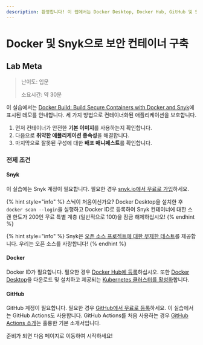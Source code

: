 ```yaml
---
description: 환영합니다! 이 랩에서는 Docker Desktop, Docker Hub, GitHub 및 Snyk를 사용하는 워크플로를 보여줍니다.
---
```


# Docker 및 Snyk으로 보안 컨테이너 구축

## Lab Meta

> 난이도: 입문
>
> 소요시간: 약 30분

이 실습에서는 [Docker Build: Build Secure Containers with Docker and Snyk](https://www.youtube.com/watch?v=RGCHHaYP9Lw)에 표시된 데모를 안내합니다. 세 가지 방법으로 컨테이너화된 애플리케이션을 보호합니다.

1. 먼저 컨테이너가 안전한 **기본 이미지**를 사용하는지 확인합니다.
2. 다음으로 **취약한 애플리케이션 종속성**을 해결합니다.
3. 마지막으로 잘못된 구성에 대한 **배포 매니페스트**를 확인합니다.

### 전제 조건

#### Snyk

이 실습에는 Snyk 계정이 필요합니다. 필요한 경우 [snyk.io에서 무료로 가입](https://snyk.co/SnykDockerAcademy)하세요.

{% hint style="info" %}
스닉이 처음이신가요? Docker Desktop을 설치한 후 `docker scan --login`을 실행하고 Docker ID로 등록하여 Snyk 컨테이너에 대한 스캔 한도가 200인 무료 특별 계층 (일반적으로 100)을 잠금 해제하십시오!
{% endhint %}

{% hint style="info" %}
Snyk은 [오픈 소스 프로젝트에 대한 무제한 테스트](https://snyk.io/blog/snyk-projects-now-free/)를 제공합니다. 우리는 오픈 소스를 사랑합니다!
{% endhint %}

#### Docker

Docker ID가 필요합니다. 필요한 경우 [Docker Hub에 등록](https://hub.docker.com/signup)하십시오. 또한 [Docker Desktop](https://www.docker.com/products/docker-desktop)을 다운로드 및 설치하고 제공되는 [Kubernetes 클러스터를 활성화](https://birthday.play-with-docker.com/kubernetes-docker-desktop/)합니다.

#### GitHub

GitHub 계정이 필요합니다. 필요한 경우 [GitHub에서 무료로 등록](https://github.com/join)하세요. 이 실습에서는 GitHub Actions도 사용합니다. GitHub Actions를 처음 사용하는 경우 [GitHub Actions 소개](https://docs.github.com/en/actions/learn-github-actions/introduction-to-github-actions)는 훌륭한 기본 소개서입니다.

준비가 되면 다음 페이지로 이동하여 시작하세요!
